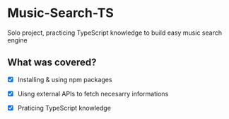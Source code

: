 # Music-Search-TS

Solo project, practicing TypeScript knowledge to build easy music search engine

## What was covered?
- [x] Installing & using npm packages
- [x] Uisng external APIs to fetch necesarry informations
- [x] Praticing TypeScript knowledge


